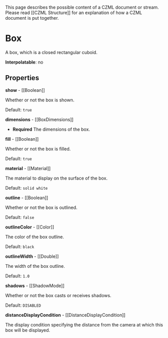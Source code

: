 This page describes the possible content of a CZML document or stream.  Please read [[CZML Structure]] for an explanation of how a CZML document is put together.

# Box

A box, which is a closed rectangular cuboid.

**Interpolatable**: no

## Properties

**show** - [[Boolean]]

Whether or not the box is shown.

Default: `true`


**dimensions** - [[BoxDimensions]]
 - **Required**
The dimensions of the box.


**fill** - [[Boolean]]

Whether or not the box is filled.

Default: `true`


**material** - [[Material]]

The material to display on the surface of the box.

Default: `solid white`


**outline** - [[Boolean]]

Whether or not the box is outlined.

Default: `false`


**outlineColor** - [[Color]]

The color of the box outline.

Default: `black`


**outlineWidth** - [[Double]]

The width of the box outline.

Default: `1.0`


**shadows** - [[ShadowMode]]

Whether or not the box casts or receives shadows.

Default: `DISABLED`


**distanceDisplayCondition** - [[DistanceDisplayCondition]]

The display condition specifying the distance from the camera at which this box will be displayed.


